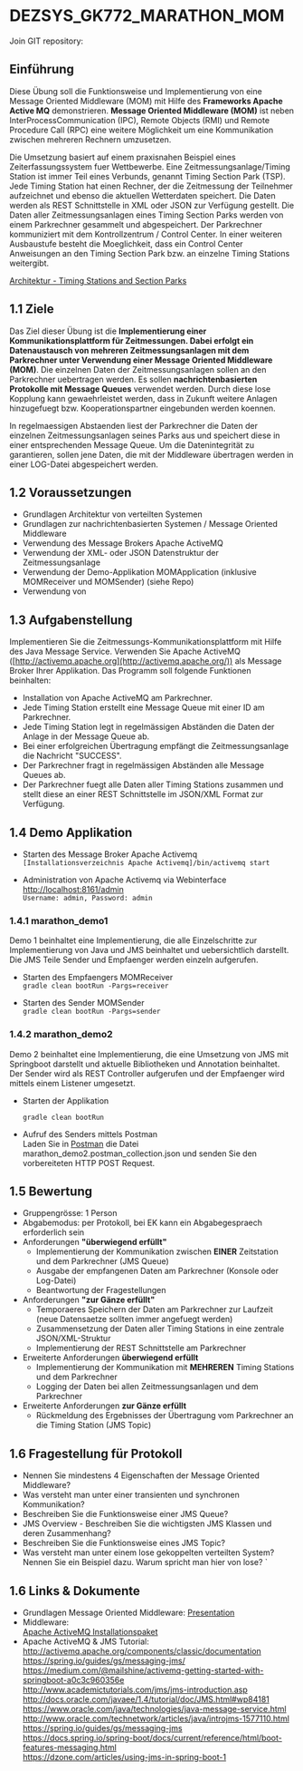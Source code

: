 # DEZSYS_GK772_MARATHON_MOM
Join GIT repository:

## Einführung

Diese Übung soll die Funktionsweise und Implementierung von eine Message Oriented Middleware (MOM) mit Hilfe des **Frameworks Apache Active MQ** demonstrieren. **Message Oriented Middleware (MOM)** ist neben InterProcessCommunication (IPC), Remote Objects (RMI) und Remote Procedure Call (RPC) eine weitere Möglichkeit um eine Kommunikation zwischen mehreren Rechnern umzusetzen.

Die Umsetzung basiert auf einem praxisnahen Beispiel eines Zeiterfassungssystem fuer Wettbewerbe. Eine Zeitmessungsanlage/Timing Station ist immer Teil eines Verbunds, genannt Timing Section Park (TSP). Jede Timing Station hat einen Rechner, der die Zeitmessung der Teilnehmer aufzeichnet und ebenso die aktuellen Wetterdaten speichert. Die Daten werden als REST Schnittstelle in XML oder JSON zur Verfügung gestellt. Die Daten aller Zeitmessungsanlagen eines Timing Section Parks werden von einem Parkrechner gesammelt und abgespeichert. Der Parkrechner kommuniziert mit dem Kontrollzentrum / Control Center. In einer weiteren Ausbaustufe besteht die Moeglichkeit, dass ein Control Center Anweisungen an den Timing Section Park bzw. an einzelne Timing Stations weitergibt.

[Architektur - Timing Stations and Section Parks](marathon_map.pdf)


## 1.1 Ziele  

Das Ziel dieser Übung ist die **Implementierung einer Kommunikationsplattform für Zeitmessungen. Dabei erfolgt ein Datenaustausch von mehreren Zeitmessungsanlagen mit dem Parkrechner unter Verwendung einer Message Oriented Middleware (MOM)**. Die einzelnen Daten der Zeitmessungsanlagen sollen an den Parkrechner uebertragen werden. Es sollen **nachrichtenbasierten Protokolle mit Message Queues** verwendet werden. Durch diese lose Kopplung kann gewaehrleistet werden, dass in Zukunft weitere Anlagen hinzugefuegt bzw. Kooperationspartner eingebunden werden koennen.

In regelmaessigen Abstaenden liest der Parkrechner die Daten der einzelnen Zeitmessungsanlagen seines Parks aus und speichert diese in einer entsprechenden
Message Queue.
Um die Datenintegrität zu garantieren, sollen jene Daten, die mit der Middleware übertragen werden in einer LOG-Datei abgespeichert werden.

## 1.2 Voraussetzungen

*   Grundlagen Architektur von verteilten Systemen
*   Grundlagen zur nachrichtenbasierten Systemen / Message Oriented Middleware  
*   Verwendung des Message Brokers Apache ActiveMQ
*   Verwendung der XML- oder JSON Datenstruktur der Zeitmessungsanlage
*   Verwendung der Demo-Applikation MOMApplication (inklusive MOMReceiver und MOMSender) (siehe Repo)
*   Verwendung von

## 1.3 Aufgabenstellung

Implementieren Sie die Zeitmessungs-Kommunikationsplattform mit Hilfe des Java Message Service. Verwenden Sie Apache ActiveMQ ([http://activemq.apache.org](http://activemq.apache.org/)) als Message Broker Ihrer Applikation. Das Programm soll folgende Funktionen beinhalten:

 *   Installation von Apache ActiveMQ am Parkrechner.
 *   Jede Timing Station erstellt eine Message Queue mit einer ID am Parkrechner.
 *   Jede Timing Station legt in regelmässigen Abständen die Daten der Anlage in der Message Queue ab.
 *   Bei einer erfolgreichen Übertragung empfängt die Zeitmessungsanlage die Nachricht "SUCCESS".
 *   Der Parkrechner fragt in regelmässigen Abständen alle Message Queues ab.
 *   Der Parkrechner fuegt alle Daten aller Timing Stations zusammen und stellt diese an einer REST Schnittstelle im JSON/XML Format zur Verfügung.

## 1.4 Demo Applikation

*   Starten des Message Broker Apache Activemq  
    `[Installationsverzeichnis Apache Activemq]/bin/activemq start`

*   Administration von Apache Activemq via Webinterface  
		[http://localhost:8161/admin](http://localhost:8161/admin)  
    `Username: admin, Password: admin`   

### 1.4.1 marathon_demo1

Demo 1 beinhaltet eine Implementierung, die alle Einzelschritte zur Implementierung von Java und JMS beinhaltet und uebersichtlich darstellt. Die JMS Teile Sender und Empfaenger werden einzeln aufgerufen.

 *   Starten des Empfaengers MOMReceiver  
     `gradle clean bootRun -Pargs=receiver`

 *   Starten des Sender MOMSender  
     `gradle clean bootRun -Pargs=sender`

### 1.4.2 marathon_demo2

Demo 2 beinhaltet eine Implementierung, die eine Umsetzung von JMS mit Springboot darstellt und aktuelle Bibliotheken und Annotation beinhaltet. Der Sender wird als REST Controller aufgerufen und der Empfaenger wird mittels einem Listener umgesetzt.

*   Starten der Applikation  

    `gradle clean bootRun`

*   Aufruf des Senders mittels Postman  
     Laden Sie in [Postman](https://www.postman.com) die Datei marathon_demo2.postman_collection.json und senden
		 Sie den vorbereiteten HTTP POST Request.

## 1.5 Bewertung  

*   Gruppengrösse: 1 Person
*   Abgabemodus: per Protokoll, bei EK kann ein Abgabegespraech erforderlich sein
*   Anforderungen **"überwiegend erfüllt"**
    *   Implementierung der Kommunikation zwischen **EINER** Zeitstation und dem Parkrechner (JMS Queue)  
    *   Ausgabe der empfangenen Daten am Parkrechner (Konsole oder Log-Datei)
    *   Beantwortung der Fragestellungen   
*   Anforderungen **"zur Gänze erfüllt"**
    *   Temporaeres Speichern der Daten am Parkrechner zur Laufzeit (neue Datensaetze sollten immer angefuegt werden)
    *   Zusammensetzung der Daten aller Timing Stations in eine zentrale JSON/XML-Struktur
    *   Implementierung der REST Schnittstelle am Parkrechner
*  Erweiterte Anforderungen **überwiegend erfüllt**
    *   Implementierung der Kommunikation mit **MEHREREN** Timing Stations und dem Parkrechner
    *   Logging der Daten bei allen Zeitmessungsanlagen und dem Parkrechner   
*  Erweiterte Anforderungen **zur Gänze erfüllt**
    *   Rückmeldung des Ergebnisses der Übertragung vom Parkrechner an die Timing Station (JMS Topic)  

## 1.6 Fragestellung für Protokoll

*   Nennen Sie mindestens 4 Eigenschaften der Message Oriented Middleware?  
*   Was versteht man unter einer transienten und synchronen Kommunikation?
*   Beschreiben Sie die Funktionsweise einer JMS Queue?
*   JMS Overview - Beschreiben Sie die wichtigsten JMS Klassen und deren Zusammenhang?
*   Beschreiben Sie die Funktionsweise eines JMS Topic?
*   Was versteht man unter einem lose gekoppelten verteilten System? Nennen Sie ein Beispiel dazu. Warum spricht man hier von lose?
`
## 1.6 Links & Dokumente

*   Grundlagen Message Oriented Middleware: [Presentation](https://elearning.tgm.ac.at/pluginfile.php/225789/mod_resource/content/1/dezsys_mom_einfuehrung.pdf)
*   Middleware:  
  [Apache ActiveMQ Installationspaket](http://activemq.apache.org/components/classic/download/)  
*   Apache ActiveMQ & JMS Tutorial:   
  http://activemq.apache.org/components/classic/documentation  
  https://spring.io/guides/gs/messaging-jms/  
  https://medium.com/@mailshine/activemq-getting-started-with-springboot-a0c3c960356e   
  http://www.academictutorials.com/jms/jms-introduction.asp   
  http://docs.oracle.com/javaee/1.4/tutorial/doc/JMS.html#wp84181    
  https://www.oracle.com/java/technologies/java-message-service.html   
  http://www.oracle.com/technetwork/articles/java/introjms-1577110.html  
  https://spring.io/guides/gs/messaging-jms  
  https://docs.spring.io/spring-boot/docs/current/reference/html/boot-features-messaging.html  
  https://dzone.com/articles/using-jms-in-spring-boot-1  
